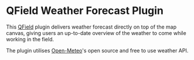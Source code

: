# QField Weather Forecast Plugin

This [QField](https://github.com/opengisch/QField/) plugin delivers weather
forecast directly on top of the map canvas, giving users an up-to-date
overview of the weather to come while working in the field.

The plugin utilises [Open-Meteo](https://open-meteo.com/)'s open source and
free to use weather API.

